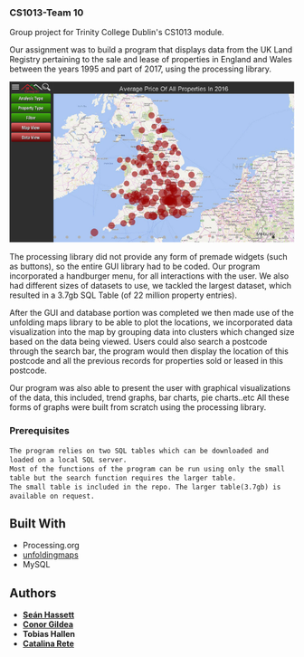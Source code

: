 ﻿### CS1013-Team 10 ###
Group project for Trinity College Dublin's CS1013 module.

Our assignment was to build a program that displays data from the UK Land Registry pertaining to the sale and lease of properties in England and Wales between the years 1995 and part of 2017, using the processing library.

<img src="https://github.com/CSIGildea/UK-Property-Data-Visualization-Project---CS1013/blob/master/Map%20Screenshot.PNG?raw=true">

The processing library did not provide any form of premade widgets (such as buttons), so the entire GUI library had to be coded. Our program incorporated a handburger menu, for all interactions with the user. We also had different sizes of datasets to use, we tackled the largest dataset, which resulted in a 3.7gb SQL Table (of 22 million property entries). 


After the GUI and database portion was completed we then made use of the unfolding maps library to be able to plot the locations, we incorporated data visualization into the map by grouping data into clusters which changed size based on the data being viewed. Users could also search a postcode through the search bar, the program would then display the location of this postcode and all the previous records for properties sold or leased in this postcode. 


Our program was also able to present the user with graphical visualizations of the data, this included, trend graphs, bar charts, pie charts..etc All these forms of graphs were built from scratch using the processing library.

### Prerequisites

```
The program relies on two SQL tables which can be downloaded and loaded on a local SQL server.
Most of the functions of the program can be run using only the small table but the search function requires the larger table.
The small table is included in the repo. The larger table(3.7gb) is available on request.
```

## Built With

* Processing.org
* [unfoldingmaps](https://github.com/tillnagel/unfolding)
* MySQL

## Authors

* **[Seán Hassett](https://github.com/Sean-Hassett)**
* **[Conor Gildea](https://github.com/CSIGildea/)**
* **Tobias Hallen**
* **[Catalina Rete](https://github.com/catakitty)**
